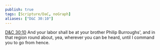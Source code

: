 ```yaml
---
publish: true
tags: [Scripture/DaC, noGraph]
aliases: ["D&C 30:10"]
---
```

[D&C 30:10](https://churchofjesuschrist.org/study/scriptures/dc-testament/dc/30?lang=eng&id=p10#p10) And your labor shall be at your brother Philip Burroughs', and in that region round about, yea, wherever you can be heard, until I command you to go from hence.
